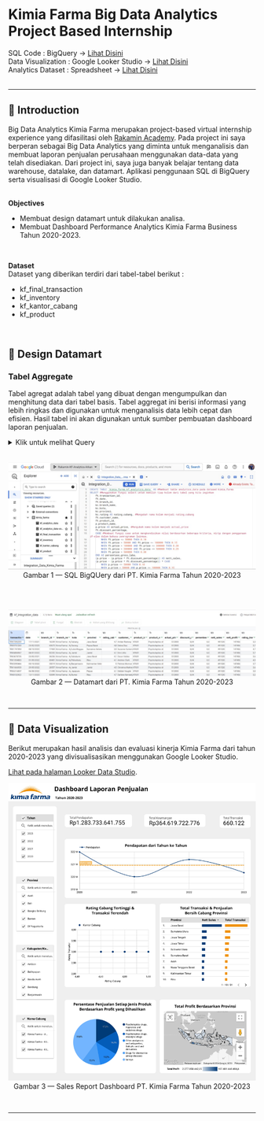 # **Kimia Farma Big Data Analytics Project Based Internship**
SQL Code : BigQuery -> [Lihat Disini](https://github.com/arknsa/Rakamin-Big-Data-Analytics-Kimia-Farma/blob/main/Integrated_Big-Data_Kimia-Farma.sql) <br>
Data Visualization : Google Looker Studio -> [Lihat Disini](https://lookerstudio.google.com/reporting/d0658e1c-3b0f-4330-8eb9-5a4c6efe86d9) <br>
Analytics Dataset : Spreadsheet -> [Lihat Disini](https://docs.google.com/spreadsheets/d/1ZJjGioO-NGQ2hxZkUqzeDdlVdotU801xvUfFmCDZIX0/edit?usp=sharing) <br>
<br>

---

## 📂 **Introduction**
Big Data Analytics Kimia Farma merupakan project-based virtual internship experience yang difasilitasi oleh [Rakamin Academy](https://www.rakamin.com/virtual-internship-experience/kimiafarma-big-data-analytics-virtual-internship-program). Pada project ini saya berperan sebagai Big Data Analytics yang diminta untuk menganalisis dan membuat laporan penjualan perusahaan menggunakan data-data yang telah disediakan. Dari project ini, saya juga banyak belajar tentang data warehouse, datalake, dan datamart. Aplikasi penggunaan SQL di BigQuery serta visualisasi di Google Looker Studio. <br>
<br>

**Objectives**
- Membuat design datamart untuk dilakukan analisa.
- Membuat Dashboard Performance Analytics Kimia Farma Business Tahun 2020-2023.
<br>

**Dataset** <br>
Dataset yang diberikan terdiri dari tabel-tabel berikut :
- kf_final_transaction
- kf_inventory
- kf_kantor_cabang
- kf_product
<br>

## 📂 **Design Datamart**
### Tabel Aggregate
Tabel agregat adalah tabel yang dibuat dengan mengumpulkan dan menghitung data dari tabel basis. Tabel aggregat ini berisi informasi yang lebih ringkas dan digunakan untuk menganalisis data lebih cepat dan efisien. Hasil tabel ini akan digunakan untuk sumber pembuatan dashboard laporan penjualan.

<details>
  <summary> Klik untuk melihat Query </summary>
    <br>
    
```sql
CREATE TABLE `kimia_farma.kf_analytics_data` AS #Membuat table analytics_data pada datased kimia_farma
SELECT #Menggunakan fungsi select untuk memilih tiap kolom dari tabel yang kita inginkan
    ft.transaction_id,
    ft.date,
    ft.branch_id,
    kc.branch_name,
    kc.kota,
    kc.provinsi,
    kc.rating AS rating_cabang, #Mengubah nama kolom menjadi rating_cabang
    ft.customer_name,
    ft.product_id,
    p.product_name,
    p.price AS actual_price, #Mengubah nama kolom menjadi actual_price
    ft.discount_percentage,
    CASE #Membuat fungsi case untuk mengkondisikan nilai berdasarkan beberapa kriteria, mirip dengan penggunaan if-else dalam bahasa pemrograman lainnya.
        WHEN ft.price <= 50000 THEN 0.10
        WHEN ft.price > 50000 AND ft.price <= 100000 THEN 0.15
        WHEN ft.price > 100000 AND ft.price <= 300000 THEN 0.20
        WHEN ft.price > 300000 AND ft.price <= 500000 THEN 0.25
        WHEN ft.price > 500000 THEN 0.30
    END AS persentase_gross_laba,
    (p.price - (p.price * ft.discount_percentage)) AS nett_sales,
    (p.price - (p.price * ft.discount_percentage)) * CASE
        WHEN p.price <= 50000 THEN 0.10
        WHEN p.price > 50000 AND p.price <= 100000 THEN 0.15
        WHEN p.price > 100000 AND p.price <= 300000 THEN 0.20
        WHEN p.price > 300000 AND p.price <= 500000 THEN 0.25
        ELSE 0.30
    END AS nett_profit,
    ft.rating AS rating_transaksi
FROM #Mengambil tabel kf_final_transaction dari dataset kimia_farma
    `kimia_farma.kf_final_transaction` ft
INNER JOIN #Menggabungkan tabel kf_kantor_cabang menggunakan inner join
    `kimia_farma.kf_kantor_cabang` kc ON ft.branch_id = kc.branch_id
INNER JOIN #Menggabungkan tabel kf_product menggunakan inner join
    `kimia_farma.kf_product` p ON ft.product_id = p.product_id
INNER JOIN #Menggabungkan tabel kf_inventory menggunakan inner join
    `kimia_farma.kf_inventory` i ON ft.branch_id = i.branch_id AND ft.product_id = i.product_id;
```
    
<br>
</details>
<br>
<p align="center">
    <kbd> <img width="750" alt="sql bigquery" src="https://github.com/arknsa/Rakamin-Big-Data-Analytics-Kimia-Farma/blob/main/SQL-BigQuery.jpg"> </kbd> <br>
    Gambar 1 — SQL BigQUery dari PT. Kimia Farma Tahun 2020-2023
</p>
<br>
<br>

<p align="center">
    <kbd> <img width="750" alt="sample aggregat" src="https://github.com/arknsa/Rakamin-Big-Data-Analytics-Kimia-Farma/blob/main/kf_analytics_data.jpg"> </kbd> <br>
    Gambar 2 — Datamart dari PT. Kimia Farma Tahun 2020-2023
</p>
<br>

---

## 📂 **Data Visualization** <br>
Berikut merupakan hasil analisis dan evaluasi kinerja Kimia Farma dari tahun 2020-2023 yang divisualisasikan menggunakan Google Looker Studio.<br>

[Lihat pada halaman Looker Data Studio](https://lookerstudio.google.com/u/0/reporting/d0658e1c-3b0f-4330-8eb9-5a4c6efe86d9/page/tEnnC/edit).

<p align="center">
    <kbd> <img width="1000" alt="Kimia_Farma_page-0001" src="https://github.com/arknsa/Rakamin-Big-Data-Analytics-Kimia-Farma/blob/main/Rakamin_KF_Analytics_Data_Visualization.jpg"> </kbd> <br>
    Gambar 3 — Sales Report Dashboard PT. Kimia Farma Tahun 2020-2023
</p>
<br>

---

